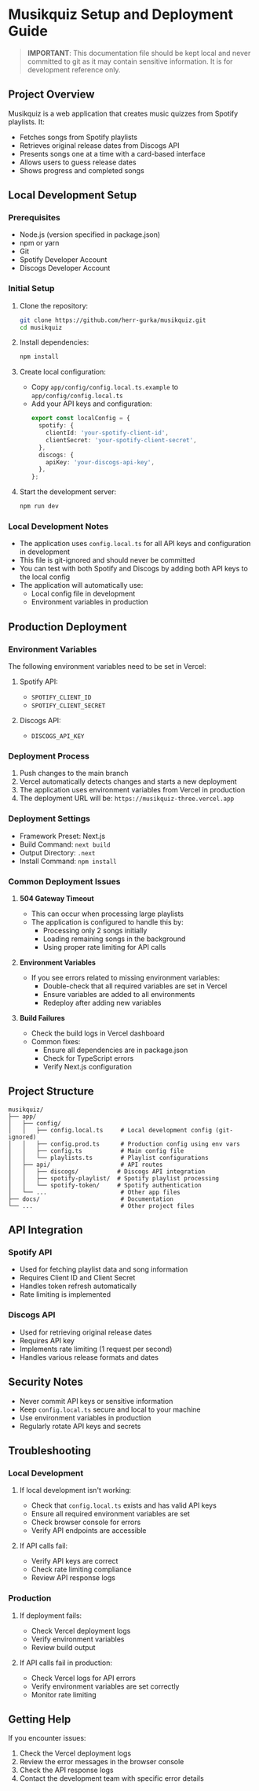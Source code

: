 # Musikquiz Setup and Deployment Guide

> **IMPORTANT**: This documentation file should be kept local and never committed to git as it may contain sensitive information. It is for development reference only.

## Project Overview
Musikquiz is a web application that creates music quizzes from Spotify playlists. It:
- Fetches songs from Spotify playlists
- Retrieves original release dates from Discogs API
- Presents songs one at a time with a card-based interface
- Allows users to guess release dates
- Shows progress and completed songs

## Local Development Setup

### Prerequisites
- Node.js (version specified in package.json)
- npm or yarn
- Git
- Spotify Developer Account
- Discogs Developer Account

### Initial Setup
1. Clone the repository:
   ```bash
   git clone https://github.com/herr-gurka/musikquiz.git
   cd musikquiz
   ```

2. Install dependencies:
   ```bash
   npm install
   ```

3. Create local configuration:
   - Copy `app/config/config.local.ts.example` to `app/config/config.local.ts`
   - Add your API keys and configuration:
     ```typescript
     export const localConfig = {
       spotify: {
         clientId: 'your-spotify-client-id',
         clientSecret: 'your-spotify-client-secret',
       },
       discogs: {
         apiKey: 'your-discogs-api-key',
       },
     };
     ```

4. Start the development server:
   ```bash
   npm run dev
   ```

### Local Development Notes
- The application uses `config.local.ts` for all API keys and configuration in development
- This file is git-ignored and should never be committed
- You can test with both Spotify and Discogs by adding both API keys to the local config
- The application will automatically use:
  - Local config file in development
  - Environment variables in production

## Production Deployment

### Environment Variables
The following environment variables need to be set in Vercel:

1. Spotify API:
   - `SPOTIFY_CLIENT_ID`
   - `SPOTIFY_CLIENT_SECRET`

2. Discogs API:
   - `DISCOGS_API_KEY`

### Deployment Process
1. Push changes to the main branch
2. Vercel automatically detects changes and starts a new deployment
3. The application uses environment variables from Vercel in production
4. The deployment URL will be: `https://musikquiz-three.vercel.app`

### Deployment Settings
- Framework Preset: Next.js
- Build Command: `next build`
- Output Directory: `.next`
- Install Command: `npm install`

### Common Deployment Issues

1. **504 Gateway Timeout**
   - This can occur when processing large playlists
   - The application is configured to handle this by:
     - Processing only 2 songs initially
     - Loading remaining songs in the background
     - Using proper rate limiting for API calls

2. **Environment Variables**
   - If you see errors related to missing environment variables:
     - Double-check that all required variables are set in Vercel
     - Ensure variables are added to all environments
     - Redeploy after adding new variables

3. **Build Failures**
   - Check the build logs in Vercel dashboard
   - Common fixes:
     - Ensure all dependencies are in package.json
     - Check for TypeScript errors
     - Verify Next.js configuration

## Project Structure
```
musikquiz/
├── app/
│   ├── config/
│   │   ├── config.local.ts     # Local development config (git-ignored)
│   │   ├── config.prod.ts      # Production config using env vars
│   │   ├── config.ts           # Main config file
│   │   └── playlists.ts        # Playlist configurations
│   ├── api/                    # API routes
│   │   ├── discogs/           # Discogs API integration
│   │   ├── spotify-playlist/  # Spotify playlist processing
│   │   └── spotify-token/     # Spotify authentication
│   └── ...                     # Other app files
├── docs/                       # Documentation
└── ...                         # Other project files
```

## API Integration

### Spotify API
- Used for fetching playlist data and song information
- Requires Client ID and Client Secret
- Handles token refresh automatically
- Rate limiting is implemented

### Discogs API
- Used for retrieving original release dates
- Requires API key
- Implements rate limiting (1 request per second)
- Handles various release formats and dates

## Security Notes
- Never commit API keys or sensitive information
- Keep `config.local.ts` secure and local to your machine
- Use environment variables in production
- Regularly rotate API keys and secrets

## Troubleshooting

### Local Development
1. If local development isn't working:
   - Check that `config.local.ts` exists and has valid API keys
   - Ensure all required environment variables are set
   - Check browser console for errors
   - Verify API endpoints are accessible

2. If API calls fail:
   - Verify API keys are correct
   - Check rate limiting compliance
   - Review API response logs

### Production
1. If deployment fails:
   - Check Vercel deployment logs
   - Verify environment variables
   - Review build output

2. If API calls fail in production:
   - Check Vercel logs for API errors
   - Verify environment variables are set correctly
   - Monitor rate limiting

## Getting Help
If you encounter issues:
1. Check the Vercel deployment logs
2. Review the error messages in the browser console
3. Check the API response logs
4. Contact the development team with specific error details 